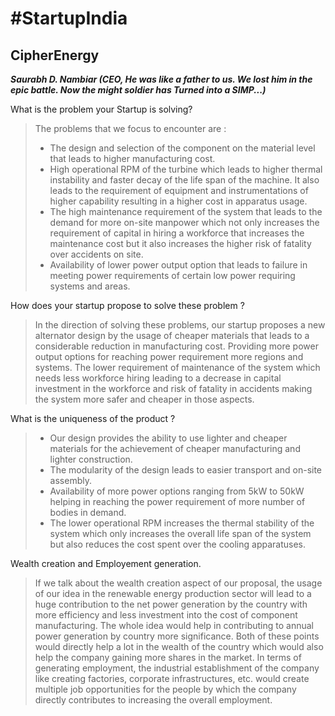 # #StartupIndia 
## CipherEnergy
***Saurabh D. Nambiar (CEO, He was like a father to us. We lost him in the epic battle. Now the might soldier has Turned into a SIMP...)***

What is the problem your Startup is solving?
> The problems that we focus to encounter are :
> * The design and selection of the component on the material level that leads to higher manufacturing cost.
> * High operational RPM of the turbine which leads to higher thermal instability and faster decay of the life span of the machine. It also leads to the requirement of equipment and instrumentations of higher capability resulting in a higher cost in apparatus usage.
> * The high maintenance requirement of the system that leads to the demand for more on-site manpower which not only increases the requirement of capital in hiring a workforce that increases the maintenance cost but it also increases the higher risk of fatality over accidents on site.
> * Availability of lower power output option that leads to failure in meeting power requirements of certain low power requiring systems and areas.

How does your startup propose to solve these problem ?
> In the direction of solving these problems, our startup proposes a new alternator design by the usage of cheaper materials that leads to a considerable reduction in manufacturing cost.
> Providing more power output options for reaching power requirement more regions and systems.
> The lower requirement of maintenance of the system which needs less workforce hiring leading to a decrease in capital investment in the workforce and risk of fatality in accidents making the system more safer and cheaper in those aspects.

What is the uniqueness of the product ?
> * Our design provides the ability to use lighter and cheaper materials for the achievement of cheaper manufacturing and lighter construction.
> * The modularity of the design leads to easier transport and on-site assembly.
> * Availability of more power options ranging from 5kW to 50kW helping in reaching the power requirement of more number of bodies in demand.
> * The lower operational RPM increases the thermal stability of the system which only increases the overall life span of the system but also reduces the cost spent over the cooling apparatuses.

Wealth creation and Employement generation.
> If we talk about the wealth creation aspect of our proposal, the usage of our idea in the renewable energy production sector will lead to a huge contribution to the net power generation by the country with more efficiency and less investment into the cost of component manufacturing. The whole idea would help in contributing to annual power generation by country more significance. Both of these points would directly help a lot in the wealth of the country which would also help the company gaining more shares in the market.
> In terms of generating employment, the industrial establishment of the company like creating factories, corporate infrastructures, etc. would create multiple job opportunities for the people by which the company directly contributes to increasing the overall employment.
